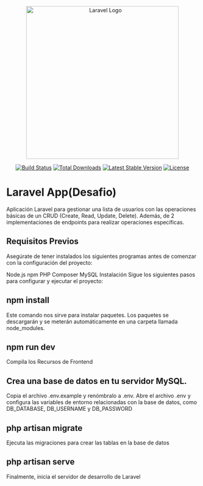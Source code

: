 <p align="center"><a href="https://laravel.com" target="_blank"><img src="https://raw.githubusercontent.com/laravel/art/master/logo-lockup/5%20SVG/2%20CMYK/1%20Full%20Color/laravel-logolockup-cmyk-red.svg" width="400" alt="Laravel Logo"></a></p>

<p align="center">
<a href="https://github.com/laravel/framework/actions"><img src="https://github.com/laravel/framework/workflows/tests/badge.svg" alt="Build Status"></a>
<a href="https://packagist.org/packages/laravel/framework"><img src="https://img.shields.io/packagist/dt/laravel/framework" alt="Total Downloads"></a>
<a href="https://packagist.org/packages/laravel/framework"><img src="https://img.shields.io/packagist/v/laravel/framework" alt="Latest Stable Version"></a>
<a href="https://packagist.org/packages/laravel/framework"><img src="https://img.shields.io/packagist/l/laravel/framework" alt="License"></a>
</p>

# Laravel App(Desafio)

Aplicación Laravel para gestionar una lista de usuarios con las operaciones
básicas de un CRUD (Create, Read, Update, Delete). Además, de 2 implementaciones de endpoints para
realizar operaciones específicas.

## Requisitos Previos
Asegúrate de tener instalados los siguientes programas antes de comenzar con la configuración del proyecto:

Node.js
npm
PHP
Composer
MySQL
Instalación
Sigue los siguientes pasos para configurar y ejecutar el proyecto:

## npm install
Este comando nos sirve para instalar paquetes. Los paquetes se descargarán y se meterán automáticamente en una carpeta llamada node_modules.

## npm run dev
Compila los Recursos de Frontend

## Crea una base de datos en tu servidor MySQL.
Copia el archivo .env.example y renómbralo a .env.
Abre el archivo .env y configura las variables de entorno relacionadas con la base de datos, como DB_DATABASE, DB_USERNAME y DB_PASSWORD

## php artisan migrate
Ejecuta las migraciones para crear las tablas en la base de datos

## php artisan serve
Finalmente, inicia el servidor de desarrollo de Laravel